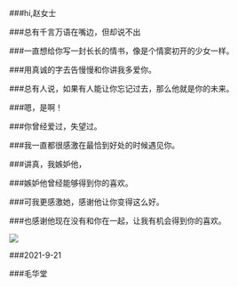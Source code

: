 ###hi,赵女士

###总有千言万语在嘴边，但却说不出

###一直想给你写一封长长的情书，像是个情窦初开的少女一样。

###用真诚的字去告慢慢和你讲我多爱你。

###总有人说，如果有人能让你忘记过去，那么他就是你的未来。

###嗯，是啊！

###你曾经爱过，失望过。

###我一直都很感激在最恰到好处的时候遇见你。

###讲真，我嫉妒他，

###嫉妒他曾经能够得到你的喜欢。

###可我更感激她，感谢他让你变得这么好。

###也感谢他现在没有和你在一起，让我有机会得到你的喜欢。

![](https://i.imgur.com/WEteJOfb.jpg)

###2021-9-21 

###毛华堂
